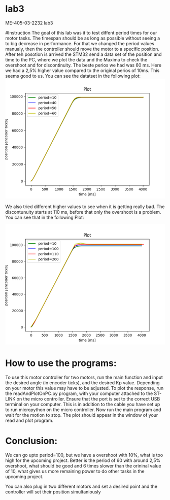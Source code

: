 # lab3
ME-405-03-2232 lab3

#Instruction
The goal of this lab was it to test diffent period times for our motor tasks. The timespan should be as long as possible without seeing a to big decrease in performance. For that we changed the period values manualy, then the controller should move the motor to a specific position. After teh posotion is arrived the STM32 send a data set of the position and time to the PC, where we plot the data and the Maxima to check the overshoot and for discontinuity. The beste perios we had was 60 ms. Here we had a 2,5% higher value compared to the original perios of 10ms. This seems good to us. You can see the datatset in the following plot:
![alt text](https://github.com/tobsenthomas2/lab3/blob/main/FigurePeriodsTill60.png)


We also tried different higher values to see when it is getting really bad. The discontunuity starts at 110 ms, before that only the overshoot is a problem. You can see that in the following Plot:

![alt text](https://github.com/tobsenthomas2/lab3/blob/main/PlotPeriodsTill200.png)


# How to use the programs:

To use this motor controller for two motors, run the main function and input the desired angle (in encoder ticks), and the desired Kp value. Depending on your motor this value may have to be adjusted. To plot the response, run the readAndPlotOnPC.py program, with your computer attached to the ST-LINK on the micro controller. Ensure that the port is set to the correct USB terminal on your computer. This is in addition to the cable you have set up to run micropython on the micro controller. Now run the main program and wait for the motion to stop. The plot should appear in the window of your read and plot program.

# Conclusion:
We can go upto period=100, but we have a overshoot with 10%, what is too high for the upcoming project.
Better is the period of 60 with around 2,5% overshoot, what should be good and 6 times slower than the orininal value of 10, what gives us more remaining power to do other tasks in the upcoming project.

You can also plug in two different motors and set a desired point and the controller will set their position simultaniously
